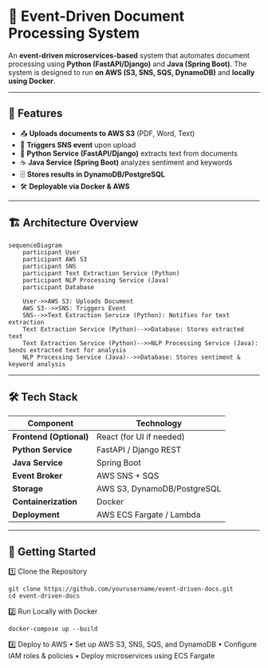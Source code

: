 # 📄 Event-Driven Document Processing System

An **event-driven microservices-based** system that automates document processing using **Python (FastAPI/Django)** and **Java (Spring Boot)**. The system is designed to run **on AWS (S3, SNS, SQS, DynamoDB)** and **locally using Docker**.

---

## 🌟 Features
- 📤 **Uploads documents to AWS S3** (PDF, Word, Text)
- 🔔 **Triggers SNS event** upon upload
- 🐍 **Python Service (FastAPI/Django)** extracts text from documents
- ☕ **Java Service (Spring Boot)** analyzes sentiment and keywords
- 🗄 **Stores results in DynamoDB/PostgreSQL**
- 🛠 **Deployable via Docker & AWS**

---

## 🏗 Architecture Overview

```mermaid
sequenceDiagram
    participant User
    participant AWS S3
    participant SNS
    participant Text Extraction Service (Python)
    participant NLP Processing Service (Java)
    participant Database

    User->>AWS S3: Uploads Document
    AWS S3-->>SNS: Triggers Event
    SNS-->>Text Extraction Service (Python): Notifies for text extraction
    Text Extraction Service (Python)-->>Database: Stores extracted text
    Text Extraction Service (Python)-->>NLP Processing Service (Java): Sends extracted text for analysis
    NLP Processing Service (Java)-->>Database: Stores sentiment & keyword analysis
```

---

## 🛠 Tech Stack

| Component          | Technology                     |
|-------------------|--------------------------------|
| **Frontend (Optional)** | React (for UI if needed)  |
| **Python Service** | FastAPI / Django REST        |
| **Java Service**   | Spring Boot                   |
| **Event Broker**   | AWS SNS + SQS                 |
| **Storage**        | AWS S3, DynamoDB/PostgreSQL   |
| **Containerization** | Docker                      |
| **Deployment**    | AWS ECS Fargate / Lambda      |

---

## 🚀 Getting Started

1️⃣ Clone the Repository
```
git clone https://github.com/yourusername/event-driven-docs.git
cd event-driven-docs
```

2️⃣ Run Locally with Docker
```
docker-compose up --build
```

3️⃣ Deploy to AWS
	•	Set up AWS S3, SNS, SQS, and DynamoDB
	•	Configure IAM roles & policies
	•	Deploy microservices using ECS Fargate
